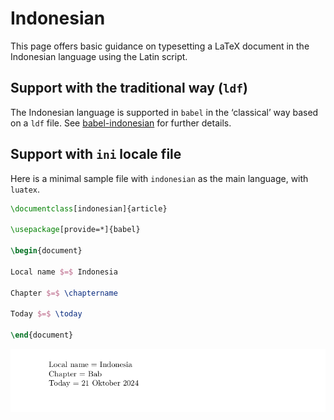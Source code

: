 # Indonesian

This page offers basic guidance on typesetting a LaTeX document in the
Indonesian language using the Latin script.

## Support with the traditional way (`ldf`)

The Indonesian language is supported in `babel` in the ‘classical’ way
based on a `ldf` file. See [babel-indonesian](https://ctan.org/pkg/babel-indonesian)
for further details.

## Support with `ini` locale file

Here is a minimal sample file with `indonesian` as the main language, with `luatex`.

```tex
\documentclass[indonesian]{article}

\usepackage[provide=*]{babel}

\begin{document}

Local name $=$ Indonesia

Chapter $=$ \chaptername

Today $=$ \today

\end{document}
```

![](../media/locale-indonesian.png)
